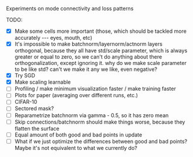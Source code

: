 Experiments on mode connectivity and loss patterns

TODO:
* [x] Make some cells more important (those, which should be tackled more accurately --- eyes, mouth, etc)
* [x] It's impossible to make batchnorm/layernorm/actnorm layers orthogonal, because they all have std/scale parameter, which is always greater or equal to zero, so we can't do anything about there orthogonalization, except ignoring it. why do we make scale parameter to be like std? can't we make it any we like, even negative?
* [x] Try SGD
* [x] Make scaling learnable
* [ ] Profiling / make minimum visualization faster / make training faster
* [ ] Plots for paper (averaging over different runs, etc.)
* [ ] CIFAR-10
* [ ] Sectored mask?
* [ ] Reparametrize batchnorm via gamma - 0.5, so it has zero mean
* [ ] Skip connections/batchnorm should make things worse, because they flatten the surface
* [ ] Equal amount of both good and bad points in update
* [ ] What if we just optimize the differences between good and bad points? Maybe it's not equivalent to what we currently do?
